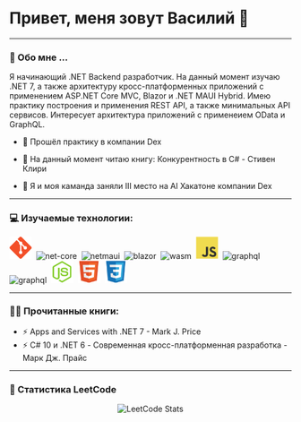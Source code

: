# Привет, меня зовут Василий 👋
---
### 💬 Обо мне ...

Я начинающий .NET Backend разработчик. На данный момент изучаю .NET 7, а также архитектуру кросс-платформенных приложений с применением ASP.NET Core MVC, Blazor и .NET MAUI Hybrid. Имею практику построения и применения REST API, а также минимальных API сервисов. Интересует архитектура приложений с применеием OData и GraphQL.




- 🔭 Прошёл практику в компании Dex
 
- 🌱 На данный момент читаю книгу: Конкурентность в C# - Стивен Клири
  
- 🥇 Я и моя каманда заняли III место на AI Хакатоне компании Dex
  
<!--- 📫 Связь со мной: [![Gmail Badge](https://img.shields.io/badge/-Gmail-red?style=flat&logo=Gmail&logoColor=white)](mailto:vasili.dubov10@gmail.com) -->
 

---

### 💻 Изучаемые технологии:

<div>
  <img src="https://github.com/devicons/devicon/blob/master/icons/git/git-original.svg" title="git" alt="git" width="40" height="40"/>&nbsp
  <img src="https://github.com/MVasili34/MVasili34/assets/117523384/075e3701-343f-434d-a6ab-3c9de26f08b1" title="net" alt="net-core" width="40" height="40"/>&nbsp
  <img src="https://github.com/MVasili34/MVasili34/assets/117523384/e0accae9-d68d-4ddf-a74b-7633a64bd13d" title="netmaui" alt="netmaui" width="40" height="40"/>&nbsp
  <img src="https://github.com/MVasili34/MVasili34/assets/117523384/3e56549e-b4cd-4bb8-8945-df5c48366759" title="blazor" alt="blazor" width="40" height="40"/>&nbsp
  <img src="https://github.com/MVasili34/MVasili34/assets/117523384/ba5deb7e-70a5-4f01-9ae3-1019caaf8479" title="wasm" alt="wasm" width="40" height="40"/>&nbsp
  <img src="https://github.com/devicons/devicon/blob/master/icons/javascript/javascript-original.svg" title="javascript" alt="javascript" width="40" height="40"/>&nbsp
  <img src="https://github.com/MVasili34/MVasili34/assets/117523384/1f2a4911-e1bf-47b1-a2cc-615a70bff83c" title="odata" alt="graphql" width="40" height="40"/>&nbsp
  <img src="https://github.com/MVasili34/MVasili34/assets/117523384/99fdfcd4-679a-435f-bc03-60256d95d19f" title="graphql" alt="graphql" width="40" height="40"/>&nbsp
  <img src="https://github.com/devicons/devicon/blob/master/icons/nodejs/nodejs-original.svg" title="nodejs" alt="nodejs" width="40" height="40"/>&nbsp
  <img src="https://github.com/devicons/devicon/blob/master/icons/html5/html5-original.svg" title="html5" alt="html5" width="40" height="40"/>&nbsp
  <img src="https://github.com/devicons/devicon/blob/master/icons/css3/css3-original.svg" title="css" alt="css" width="40" height="40"/>&nbsp
</div>



---

### 👨‍🎓 Прочитанные книги:

- ⚡ Apps and Services with .NET 7 - Mark J. Price
- ⚡ C# 10 и .NET 6 - Современная кросс-платформенная разработка - Марк Дж. Прайс


---

### 🌱 Статистика LeetCode

<div align="center">
  <img src="https://leetcard.jacoblin.cool/MVasili34?theme=dark&font=Basic&ext=heatmap" alt="LeetCode Stats" >
</div>
<!--
**MVasili34/MVasili34** is a ✨ _special_ ✨ repository because its `README.md` (this file) appears on your GitHub profile.

Here are some ideas to get you started:

- 🔭 I’m currently working on ...
- 🌱 I’m currently learning ...
- 👯 I’m looking to collaborate on ...
- 🤔 I’m looking for help with ...
- 💬 Ask me about ...
- 📫 How to reach me: ...
- 😄 Pronouns: ...
- ⚡ Fun fact: ...
-->
